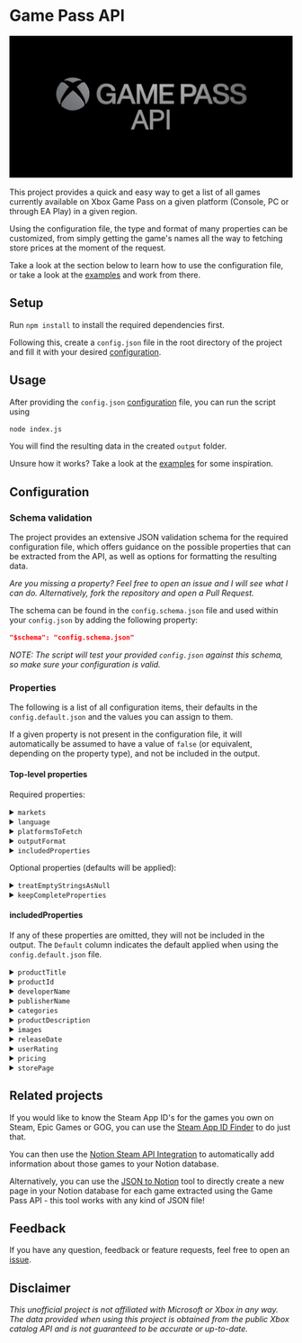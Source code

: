 # Game Pass API

![Game Pass API banner](images/GamePassApiBanner.png)

This project provides a quick and easy way to get a list of all games currently available on Xbox Game Pass on a given platform (Console, PC or through EA Play) in a given region.

Using the configuration file, the type and format of many properties can be customized, from simply getting the game's names all the way to fetching store prices at the moment of the request.

Take a look at the section below to learn how to use the configuration file, or take a look at the [examples](examples) and work from there.

## Setup

Run `npm install` to install the required dependencies first.

Following this, create a `config.json` file in the root directory of the project and fill it with your desired [configuration](#configuration).

## Usage

After providing the `config.json` [configuration](#configuration) file, you can run the script using

```bash
node index.js
```

You will find the resulting data in the created `output` folder.

Unsure how it works? Take a look at the [examples](examples) for some inspiration.

## Configuration

### Schema validation

The project provides an extensive JSON validation schema for the required configuration file, which offers guidance on the possible properties that can be extracted from the API, as well as options for formatting the resulting data.

*Are you missing a property? Feel free to open an issue and I will see what I can do. Alternatively, fork the repository and open a Pull Request.*

The schema can be found in the `config.schema.json` file and used within your `config.json` by adding the following property:

```json
"$schema": "config.schema.json"
```

*NOTE: The script will test your provided `config.json` against this schema, so make sure your configuration is valid.*

### Properties

The following is a list of all configuration items, their defaults in the `config.default.json` and the values you can assign to them.

If a given property is not present in the configuration file, it will automatically be assumed to have a value of `false` (or equivalent, depending on the property type), and not be included in the output.

#### Top-level properties

Required properties:

<details>
<summary><code>markets</code></summary>

The two letter market codes for which to fetch games. The script will run once for each market code.

| Type | Default | Possible values | Required |
| --- | --- | --- | --- |
| `array` | `["US"]` | `US`, `DZ`, `AR`, `AU`, `AT`, `BH`, `BD`, `BE`, `BR`, `BG`, `CA`, `CL`, `CN`, `CO`, `CR`, `HR`, `CY`, `CZ`, `DK`, `EG`, `EE`, `FI`, `FR`, `DE`, `GR`, `GT`, `HK`, `HU`, `IS`, `IN`, `ID`, `IQ`, `IE`, `IL`, `IT`, `JP`, `JO`, `KZ`, `KE`, `KW`, `LV`, `LB`, `LI`, `LT`, `LU`, `MY`, `MT`, `MR`, `MX`, `MA`, `NL`, `NZ`, `NG`, `NO`, `OM`, `PK`, `PE`, `PH`, `PL`, `PT`, `QA`, `RO`, `RU`, `SA`, `RS`, `SG`, `SK`, `SI`, `ZA`, `KR`, `ES`, `SE`, `CH`, `TW`, `TH`, `TT`, `TN`, `TR`, `UA`, `AE`, `GB`, `VN`, `YE`, `LY`, `LK`, `UY`, `VE`, `AF`, `AX`, `AL`, `AS`, `AO`, `AI`, `AQ`, `AG`, `AM`, `AW`, `BO`, `BQ`, `BA`, `BW`, `BV`, `IO`, `BN`, `BF`, `BI`, `KH`, `CM`, `CV`, `KY`, `CF`, `TD`, `TL`, `DJ`, `DM`, `DO`, `EC`, `SV`, `GQ`, `ER`, `ET`, `FK`, `FO`, `FJ`, `GF`, `PF`, `TF`, `GA`, `GM`, `GE`, `GH`, `GI`, `GL`, `GD`, `GP`, `GU`, `GG`, `GN`, `GW`, `GY`, `HT`, `HM`, `HN`, `AZ`, `BS`, `BB`, `BY`, `BZ`, `BJ`, `BM`, `BT`, `KM`, `CG`, `CD`, `CK`, `CX`, `CC`, `CI`, `CW`, `JM`, `SJ`, `JE`, `KI`, `KG`, `LA`, `LS`, `LR`, `MO`, `MK`, `MG`, `MW`, `IM`, `MH`, `MQ`, `MU`, `YT`, `FM`, `MD`, `MN`, `MS`, `MZ`, `MM`, `NA`, `NR`, `NP`, `MV`, `ML`, `NC`, `NI`, `NE`, `NU`, `NF`, `PW`, `PS`, `PA`, `PG`, `PY`, `RE`, `RW`, `BL`, `MF`, `WS`, `ST`, `SN`, `MP`, `PN`, `SX`, `SB`, `SO`, `SC`, `SL`, `GS`, `SH`, `KN`, `LC`, `PM`, `VC`, `TJ`, `TZ`, `TG`, `TK`, `TO`, `TM`, `TC`, `TV`, `UM`, `UG`, `VI`, `VG`, `WF`, `EH`, `ZM`, `ZW`, `UZ`, `VU`, `SR`, `SZ`, `AD`, `MC`, `SM`, `ME`, `VA`, `NEUTRAL` | Yes, at least one market code. |
</details>

<details>
<summary><code>language</code></summary>

The language to use when fetching game properties. Properties such as the game description will be in this language.

*This does not impact the tool's language.*

| Type | Default | Possible values | Required |
| --- | --- | --- | --- |
| `string` | `"en-us"` | `es-ar`, `pt-br`, `en-ca`, `fr-ca`, `es-cl`, `es-co`, `es-mx`, `en-us`, `nl-be`, `fr-be`, `cs-cz`, `da-dk`, `de-de`, `es-es`, `fr-fr`, `en-ie`, `it-it`, `hu-hu`, `nl-nl`, `nb-no`, `de-at`, `pl-pl`, `pt-pt`, `de-ch`, `sk-sk`, `fr-ch`, `fi-fi`, `sv-se`, `en-gb`, `el-gr`, `ru-ru`, `en-au`, `en-hk`, `en-in`, `id-id`, `en-my`, `en-nz`, `en-ph`, `en-sg`, `vi-vn`, `th-th`, `ko-kr`, `zh-cn`, `zh-tw`, `ja-jp`, `zh-hk`, `en-za`, `tr-tr`, `he-il`, `ar-ae`, `ar-sa` | Yes |
</details>

<details>
<summary><code>platformsToFetch</code></summary>

Which platforms to fetch games for, any of `console`, `pc` and `eaPlay`.

| Type | Default | Possible values | Required |
| --- | --- | --- | --- |
| `array` | `["console", "pc", "eaPlay"]` | `console`, `pc`, `eaPlay` | Yes, at least one platform. |
</details>

<details>
<summary><code>outputFormat</code></summary>

What kind of format the top-level JSON output should have.

| Type | Default | Possible values | Required |
| --- | --- | --- | --- |
| `string` | `"array"` | `array`: The resulting data structure is an array. Each entry is a dictionary holding the properties of a separate game.<br/>`productTitle`: The resulting data structure is a dictionary. The games' titles are used as keys.<br/>`productId`: The resulting data structure is a dictionary. The games' product IDs are used as keys.<br/>`0-indexed`: The resulting data structure is a dictionary. 0-indexed integers are used as keys. | Yes |
</details>

<details>
<summary><code>includedProperties</code></summary>

The properties that should be contained in the filtered version of the API response.

| Type | Default | Possible values | Required |
| --- | --- | --- | --- |
| `object` | See subsection below | See subsection below | Yes, and at least one sub-property enabled |
</details>

Optional properties (defaults will be applied):

<details>
<summary><code>treatEmptyStringsAsNull</code></summary>

Whether to treat empty strings as null values.

| Type | Default | Possible values | Required |
| --- | --- | --- | --- |
| `boolean` | `true` | `true` or `false` | No |
</details>

<details>
<summary><code>keepCompleteProperties</code></summary>

Whether to keep the original, complete list of properties for the fetched games. Will be saved in a separate file per platform and market.

| Type | Default | Possible values | Required |
| --- | --- | --- | --- |
| `boolean` | `false` | `true` or `false` | No |
</details>

#### includedProperties

If any of these properties are omitted, they will not be included in the output. The `Default` column indicates the default applied when using the `config.default.json` file.

<details>
<summary><code>productTitle</code></summary>

Whether to include the title of the game.

| Type | Default | Possible values | Required |
| --- | --- | --- | --- |
| `boolean` | `true` | `true` or `false` | No |
</details>

<details>
<summary><code>productId</code></summary>

Whether to include the product ID of the game.

| Type | Default | Possible values | Required |
| --- | --- | --- | --- |
| `boolean` | `false` | `true` or `false` | No |
</details>

<details>
<summary><code>developerName</code></summary>

Whether to include the name of the game's developer.

| Type | Default | Possible values | Required |
| --- | --- | --- | --- |
| `boolean` | `false` | `true` or `false` | No |
</details>

<details>
<summary><code>publisherName</code></summary>

Whether to include the name of the game's publisher.

| Type | Default | Possible values | Required |
| --- | --- | --- | --- |
| `boolean` | `false` | `true` or `false` | No |
</details>

<details>
<summary><code>categories</code></summary>

Whether to include the game's categories.

| Type | Default | Possible values | Required |
| --- | --- | --- | --- |
| `boolean` | `false` | `true` or `false` | No |
</details>

<details>
<summary><code>productDescription</code></summary>

Whether to include the description of the game.

| Type | Default | Possible values | Required |
| --- | --- | --- | --- |
| `object` | See item below | See sections below | No |

```json
"productDescription": {
	"enabled": false,
	"preferShort": false
}
```

<h3>Possible values</h3>

<h4><code>enabled</code></h4>

Whether to include the description of the game.

| Type | Default | Possible values | Required |
| --- | --- | --- | --- |
| `boolean` | `false` | `true` or `false` | Yes |

<h4><code>preferShort</code></h4>

Whether to prefer the short description of the game over the long description, if one exists.

| Type | Default | Possible values | Required |
| --- | --- | --- | --- |
| `boolean` | `false` | `true` or `false` | No |
</details>

<details>
<summary><code>images</code></summary>

Whether to include image URL's for the game.

| Type | Default | Possible values | Required |
| --- | --- | --- | --- |
| `object` | See item below | See sections below | No |

```json
"images": {
	"enabled": false,
	"imageTypes": {
		"TitledHeroArt": -1,
		"SuperHeroArt": -1,
		"Logo": -1,
		"Poster": -1,
		"Screenshot": -1,
		"BoxArt": -1,
		"Hero": -1,
		"BrandedKeyArt": -1,
		"FeaturePromotionalSquareArt": -1
	}
}
```

<h3>Possible values</h3>

<h4><code>enabled</code></h4>

Whether to include image URL's for the game.

| Type | Default | Possible values | Required |
| --- | --- | --- | --- |
| `boolean` | `false` | `true` or `false` | Yes |

<h4><code>imageTypes</code></h4>

What kinds of images should be included in the output, and a maximum of how many of each type should be chosen.

| Type | Default | Possible values | Required |
| --- | --- | --- | --- |
| `object` | See item below | Any number of image type combinations with values from -1 upwards. A value of -1 indicates no limit. A value of 0 is equal to omitting the item. | Yes, at least one `imageType`. |

```json
"imageTypes": {
	"TitledHeroArt": -1,
	"SuperHeroArt": -1,
	"Logo": -1,
	"Poster": -1,
	"Screenshot": -1,
	"BoxArt": -1,
	"Hero": -1,
	"BrandedKeyArt": -1,
	"FeaturePromotionalSquareArt": -1
}
```

Description of the various image types:

| Image type | Description | Aspect Ratio | Example |
| --- | --- | --- | --- |
| Screenshot | In-game screenshots. | 16:9 | [Link](https://store-images.s-microsoft.com/image/apps.4677.68326442227858632.03782b23-7f26-4a8e-ba87-177bdf2c3c90.4344f692-1744-4c18-8024-270fd320f63c) |
| TitledHeroArt | Banner featuring the game's name. | 16:9 | [Link](https://store-images.s-microsoft.com/image/apps.12688.68326442227858632.03782b23-7f26-4a8e-ba87-177bdf2c3c90.ef4d4f2f-1865-4fa7-8ec7-8b914cd4dcc0) |
| Poster | Banner featuring the game's name in portrait mode, such as for smartphones. | 2:3 | [Link](https://store-images.s-microsoft.com/image/apps.64810.68326442227858632.03782b23-7f26-4a8e-ba87-177bdf2c3c90.fdefe49f-270c-44e5-b660-6d7764b37f0f) |
| SuperHeroArt | Artwork without text. | 16:9 | [Link](https://store-images.s-microsoft.com/image/apps.62159.68326442227858632.03782b23-7f26-4a8e-ba87-177bdf2c3c90.1405eb3a-6314-4e44-a822-7660d70a6ec5) |
| Hero | Artwork without text. | 2:1 | [Link](https://store-images.s-microsoft.com/image/apps.28129.13672427983916579.274b1ffd-9cde-4bef-9a3e-6f37073d5ed0.5eb8b4f3-3575-4d13-b0a4-b60d6c64f392) |
| BoxArt | Banner featuring the game's logo and name in a square \"box\" format. | 1:1 | [Link](https://store-images.s-microsoft.com/image/apps.4794.68326442227858632.03782b23-7f26-4a8e-ba87-177bdf2c3c90.b156af1e-9796-48af-8d11-3461727280ea) |
| BranedKeyArt | Banner featuring the game's name with an \"XBOX\" logo on top. | 73:100 | [Link](https://store-images.s-microsoft.com/image/apps.27624.68326442227858632.21f49c7b-79d7-4647-b847-ecc7a34a7901.1aa31c66-2a52-45d6-8fed-badfb9f25ac6) |
| FeaturePromotionalSquareArt | Banner featuring the game's logo (without name) in a square \"box\" format. | 1:1 | [Link](https://store-images.s-microsoft.com/image/apps.29819.68326442227858632.03782b23-7f26-4a8e-ba87-177bdf2c3c90.322d4aa6-0a23-4565-a64f-743f0620a96e) |
| Logo | Small, square game logo, to be used e.g. as a game library icon. | 1:1 | [Link](https://store-images.s-microsoft.com/image/apps.65119.13664397958929388.0e87ac81-8aa3-41f0-82dc-61a295fc5fe3.44bf032a-b113-4179-aa1b-f557dbcd3b19) |
</details>

<details>
<summary><code>releaseDate</code></summary>

Whether to include the game's release date.

| Type | Default | Possible values | Required |
| --- | --- | --- | --- |
| `object` | See item below | See sections below | No |

```json
"releaseDate": {
	"enabled": false,
	"format": "date"
}
```

<h3>Possible Values</h3>

<h4><code>enabled</code></h4>

Whether to include the game's release date.

| Type | Default | Possible values | Required |
| --- | --- | --- | --- |
| `boolean` | `false` | `true` or `false` | Yes |

<h4><code>format</code></h4>

How to format the date string. Either the full dateTime (`YYYY-MM-DDTHH:mm:ss.sssssssZ`) or just the date (`YYYY-MM-DD`).

| Type | Default | Possible values | Required |
| --- | --- | --- | --- |
| `string` | `"date"` | `"date"` or `"dateTime"` | Yes |
</details>

<details>
<summary><code>userRating</code></summary>

Whether to include the game's user rating.

| Type | Default | Possible values | Required |
| --- | --- | --- | --- |
| `object` | See item below | See sections below | No |

```json
"userRating": {
	"enabled": false,
	"aggregationInterval": "AllTime",
	"format": "percentage"
}
```

<h3>Possible Values</h3>

<h4><code>enabled</code></h4>

Whether to include the game's user rating.

| Type | Default | Possible values | Required |
| --- | --- | --- | --- |
| `boolean` | `false` | `true` or `false` | Yes |

<h4><code>aggregationInterval</code></h4>

Which kind of interval to use for rating aggregation.

| Type | Default | Possible values | Required |
| --- | --- | --- | --- |
| `string` | `"AllTime"` | `"AllTime"`, `"30Days"`, `"7Days"` | Yes |

<h4><code>format</code></h4>

How to format the rating. Either as the original x-out-of-5 stars value (`0.0 - 5.0`) or as a percentage (`0.0 - 1.0`).

| Type | Default | Possible values | Required |
| --- | --- | --- | --- |
| `string` | `"percentage"` | `"stars"` or `"percentage"` | Yes |
</details>

<details>
<summary><code>pricing</code></summary>

Whether to include the game's price information. The currency that is used is dependent on the chosen `market`.

| Type | Default | Possible values | Required |
| --- | --- | --- | --- |
| `object` | See item below | See sections below | No |

```json
"pricing": {
	"enabled": false,
	"priceTypes": [
		"ListPrice",
		"MSRP",
		"WholesalePrice"
	],
	"missingPricePolicy": "useZero"
}
```

<h3>Possible Values</h3>

<h4><code>enabled</code></h4>

Whether to include the game's price information. The currency that is used is dependent on the chosen `market`.

| Type | Default | Possible values | Required |
| --- | --- | --- | --- |
| `boolean` | `false` | `true` or `false` | Yes |

<h4><code>priceTypes</code></h4>

Which kinds of prices to include. Choose from `ListPrice`, `MSRP` and `WholesalePrice` (i.e. with discounts applied).

| Type | Default | Possible values | Required |
| --- | --- | --- | --- |
| `array` | `["ListPrice", "MSRP", "WholesalePrice"]` | Any combination of:<br/>`"ListPrice"`: The current listing price in the store. <br/>  `"MSRP"`: The manufacturer's suggested retail price.<br/>  `"WholesalePrice"`: The wholesale price, i.e. the ListPrice after sales have been applied. | Yes, at least one `priceType`. |

<h4><code>missingPricePolicy</code></h4>

What to do if a price is missing. Either `useZero`, `useNull` or `useEmptyString`.

| Type | Default | Possible values | Required |
| --- | --- | --- | --- |
| `string` | `"useNull"` | `"useZero"`, `"useNull"` or `"useEmptyString"` | Yes |
</details>

<details>
<summary><code>storePage</code></summary>

Whether to include the game's store page URL. Note that this is not guaranteed to always result in a working URL, as it needs to be inferred and is not available through the API.

| Type | Default | Possible values | Required |
| --- | --- | --- | --- |
| `boolean` | `false` | `true` or `false` | No |
</details>

## Related projects

If you would like to know the Steam App ID's for the games you own on Steam, Epic Games or GOG, you can use the [Steam App ID Finder](https://github.com/NikkelM/Steam-App-ID-Finder) to do just that.

You can then use the [Notion Steam API Integration](https://github.com/NikkelM/Notion-Steam-API-Integration) to automatically add information about those games to your Notion database.

Alternatively, you can use the [JSON to Notion](https://github.com/NikkelM/JSON-to-Notion) tool to directly create a new page in your Notion database for each game extracted using the Game Pass API - this tool works with any kind of JSON file!

## Feedback

If you have any question, feedback or feature requests, feel free to open an [issue](https://github.com/NikkelM/Game-Pass-API/issues/new).

## Disclaimer

*This unofficial project is not affiliated with Microsoft or Xbox in any way. The data provided when using this project is obtained from the public Xbox catalog API and is not guaranteed to be accurate or up-to-date.*